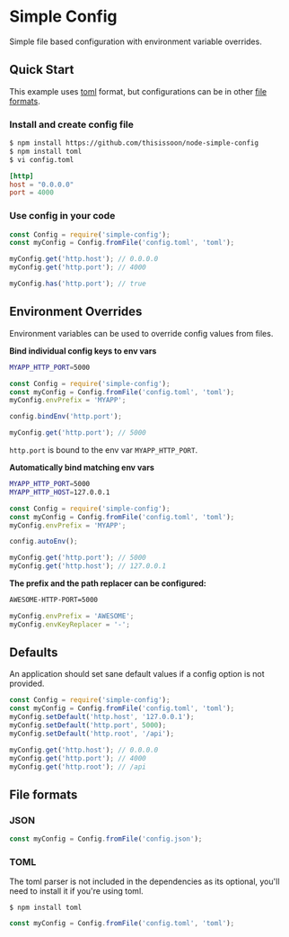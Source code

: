 # Simple Config

Simple file based configuration with environment variable overrides.

## Quick Start

This example uses [toml](https://github.com/toml-lang/toml) format, but
configurations can be in other [file formats](#file-formats).

### Install and create config file

```sh
$ npm install https://github.com/thisissoon/node-simple-config
$ npm install toml
$ vi config.toml
```

```toml
[http]
host = "0.0.0.0"
port = 4000
```

### Use config in your code
```js
const Config = require('simple-config');
const myConfig = Config.fromFile('config.toml', 'toml');

myConfig.get('http.host'); // 0.0.0.0
myConfig.get('http.port'); // 4000

myConfig.has('http.port'); // true
```

## Environment Overrides

Environment variables can be used to override config values from files.

**Bind individual config keys to env vars**
```sh
MYAPP_HTTP_PORT=5000
```
```js
const Config = require('simple-config');
const myConfig = Config.fromFile('config.toml', 'toml');
myConfig.envPrefix = 'MYAPP';

config.bindEnv('http.port');

myConfig.get('http.port'); // 5000
```

`http.port` is bound to the env var `MYAPP_HTTP_PORT`.

**Automatically bind matching env vars**
```sh
MYAPP_HTTP_PORT=5000
MYAPP_HTTP_HOST=127.0.0.1
```
```js
const Config = require('simple-config');
const myConfig = Config.fromFile('config.toml', 'toml');
myConfig.envPrefix = 'MYAPP';

config.autoEnv();

myConfig.get('http.port'); // 5000
myConfig.get('http.host'); // 127.0.0.1
```

**The prefix and the path replacer can be configured:**
```sh
AWESOME-HTTP-PORT=5000
```
```js
myConfig.envPrefix = 'AWESOME';
myConfig.envKeyReplacer = '-';
```


## Defaults

An application should set sane default values if a config option is
not provided.

```js
const Config = require('simple-config');
const myConfig = Config.fromFile('config.toml', 'toml');
myConfig.setDefault('http.host', '127.0.0.1');
myConfig.setDefault('http.port', 5000);
myConfig.setDefault('http.root', '/api');

myConfig.get('http.host'); // 0.0.0.0
myConfig.get('http.port'); // 4000
myConfig.get('http.root'); // /api
```

## File formats

### JSON
```js
const myConfig = Config.fromFile('config.json');
```

### TOML

The toml parser is not included in the dependencies as its optional,
you'll need to install it if you're using toml.

```
$ npm install toml
```
```js
const myConfig = Config.fromFile('config.toml', 'toml');
```
